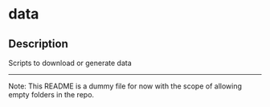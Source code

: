 # data
## Description
Scripts to download or generate data

---

Note: This README is a dummy file for now with the scope of allowing empty folders in the repo.

